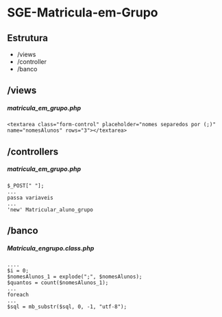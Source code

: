 # SGE-Matricula-em-Grupo

## Estrutura
 * /views
 * /controller
 * /banco 
 
## /views
##### matricula_em_grupo.php
    <textarea class="form-control" placeholder="nomes separedos por (;)" name="nomesAlunos" rows="3"></textarea> 


## /controllers
##### matricula_em_grupo.php
    $_POST[" "]; 
    ...
    passa variaveis
    ...
    'new' Matricular_aluno_grupo


## /banco
##### Matricula_engrupo.class.php
    ....
    $i = 0;
    $nomesAlunos_1 = explode(";", $nomesAlunos);
    $quantos = count($nomesAlunos_1);
    ...
    foreach
    ...
    $sql = mb_substr($sql, 0, -1, "utf-8");
